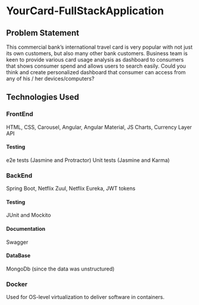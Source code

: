 # YourCard-FullStackApplication

## Problem Statement
This commercial bank’s international travel card is very popular with not just its own customers, but also many other bank customers. Business team is keen to provide
various card usage analysis as dashboard to consumers that shows consumer spend and allows users to search easily.
Could you think and create personalized dashboard that consumer can access from any of his / her devices/computers?

## Technologies Used

### FrontEnd
HTML, CSS, Carousel, Angular, Angular Material, JS Charts, Currency Layer API
#### Testing
e2e tests (Jasmine and Protractor)
Unit tests (Jasmine and Karma)

### BackEnd
Spring Boot, Netflix Zuul, Netflix Eureka, JWT tokens
#### Testing
JUnit and Mockito
#### Documentation
Swagger

#### DataBase
MongoDb (since the data was unstructured)

### Docker
Used for  OS-level virtualization to deliver software in containers.
